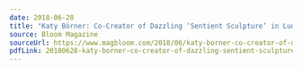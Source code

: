 ```yaml
---
date: 2018-06-28
title: "Katy Börner: Co-Creator of Dazzling ‘Sentient Sculpture’ in Luddy Hall"
source: Bloom Magazine
sourceUrl: https://www.magbloom.com/2018/06/katy-borner-co-creator-of-dazzling-sentient-sculpture-in-iu-luddy-hall/
pdfLink: 20180628-katy-borner-co-creator-of-dazzling-sentient-sculpture-in-luddy-hall.pdf
---
```

